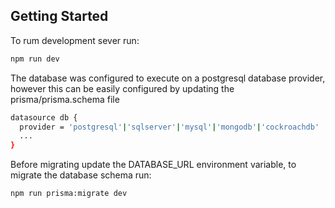 
## Getting Started


To rum development sever run:
```bash
npm run dev
```
The database was configured to execute on a postgresql database provider, however this can be easily configured by updating the prisma/prisma.schema file
```bash
datasource db {
  provider = 'postgresql'|'sqlserver'|'mysql'|'mongodb'|'cockroachdb'
  ...
}
```
Before migrating update the DATABASE_URL environment variable,
to migrate the database schema run:
```bash
npm run prisma:migrate dev
```







